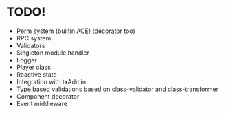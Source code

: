 # TODO!
- Perm system (builtin ACE) (decorator too)
- RPC system
- Validators
- Singleton module handler
- Logger
- Player class
- Reactive state
- Integration with txAdmin
- Type based validations based on class-validator and class-transformer
- Component decorator
- Event middleware